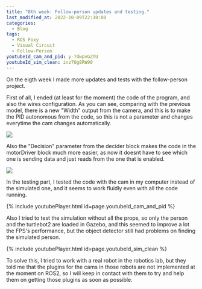 ```yaml
---
title: "8th week: Follow-person updates and testing."
last_modified_at: 2022-10-09T22:30:00
categories:
  - Blog
tags:
  - ROS Foxy
  - Visual Circuit
  - Follow-Person
youtubeId_cam_and_pid: y-7dwpvGZTU
youtubeId_sim_clean: inz7Og8RW90
---
```


On the eigth week I made more updates and tests with the follow-person project.

First of all, I ended (at least for the moment) the code of the program, and also the wires configuration. As you can see, comparing with the previous model, there is a new "Width" output from the camera, and this is to make the PID autonomous from the code, so this is not a parameter and changes everytime the cam changes automatically.

![](/2022-tfg-david-tapiador/images/definitive_model.png)

Also the "Decision" parameter from the decider block makes the code in the motorDriver block much more easier, as now it doesnt have to see which one is sending data and just reads from the one that is enabled.

![](/2022-tfg-david-tapiador/images/motor_decision.png)

In the testing part, I tested the code with the cam in my computer instead of the simulated one, and it seems to work fluidly even with all the code running.

{% include youtubePlayer.html id=page.youtubeId_cam_and_pid %}

Also I tried to test the simulation without all the props, so only the person and the turtlebot2 are loaded in Gazebo, and this seemed to improve a lot the FPS's performance, but the object detector still had problems on finding the simulated person. 

{% include youtubePlayer.html id=page.youtubeId_sim_clean %}

To solve this, I tried to work with a real robot in the robotics lab, but they told me that the plugins for the cams in those robots are not implemented at the moment on ROS2, so I will keep in contact with them to try and help them on getting those plugins as soon as possible.
